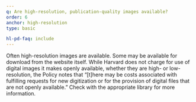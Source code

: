 ```yaml
---
q: Are high-resolution, publication-quality images available?
order: 6
anchor: high-resolution
type: basic

hl-pd-faq: include
---
```

Often high-resolution images are available. Some may be available for download from the website itself. While Harvard does not charge for use of digital images it makes openly available, whether they are high- or low-resolution, the Policy notes that “[t]here may be costs associated with fulfilling requests for new digitization or for the provision of digital files that are not openly available.” Check with the appropriate library for more information.
